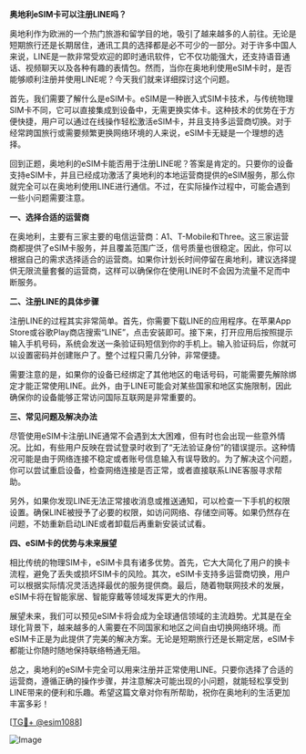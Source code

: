 **奥地利eSIM卡可以注册LINE吗？**

奥地利作为欧洲的一个热门旅游和留学目的地，吸引了越来越多的人前往。无论是短期旅行还是长期居住，通讯工具的选择都是必不可少的一部分。对于许多中国人来说，LINE是一款非常受欢迎的即时通讯软件，它不仅功能强大，还支持语音通话、视频聊天以及各种有趣的表情包。然而，当你在奥地利使用eSIM卡时，是否能够顺利注册并使用LINE呢？今天我们就来详细探讨这个问题。

首先，我们需要了解什么是eSIM卡。eSIM是一种嵌入式SIM卡技术，与传统物理SIM卡不同，它可以直接集成到设备中，无需更换实体卡。这种技术的优势在于方便快捷，用户可以通过在线操作轻松激活eSIM卡，并且支持多运营商切换。对于经常跨国旅行或需要频繁更换网络环境的人来说，eSIM卡无疑是一个理想的选择。

回到正题，奥地利的eSIM卡能否用于注册LINE呢？答案是肯定的。只要你的设备支持eSIM卡，并且已经成功激活了奥地利的本地运营商提供的eSIM服务，那么你就完全可以在奥地利使用LINE进行通信。不过，在实际操作过程中，可能会遇到一些小问题需要注意。

**一、选择合适的运营商**

在奥地利，主要有三家主要的电信运营商：A1、T-Mobile和Three。这三家运营商都提供了eSIM卡服务，并且覆盖范围广泛，信号质量也很稳定。因此，你可以根据自己的需求选择适合的运营商。如果你计划长时间停留在奥地利，建议选择提供无限流量套餐的运营商，这样可以确保你在使用LINE时不会因为流量不足而中断服务。

**二、注册LINE的具体步骤**

注册LINE的过程其实非常简单。首先，你需要下载LINE的应用程序。在苹果App Store或谷歌Play商店搜索“LINE”，点击安装即可。接下来，打开应用后按照提示输入手机号码，系统会发送一条验证码短信到你的手机上。输入验证码后，你就可以设置密码并创建账户了。整个过程只需几分钟，非常便捷。

需要注意的是，如果你的设备已经绑定了其他地区的电话号码，可能需要先解除绑定才能正常使用LINE。此外，由于LINE可能会对某些国家和地区实施限制，因此确保你的设备能够正常访问国际互联网是非常重要的。

**三、常见问题及解决办法**

尽管使用eSIM卡注册LINE通常不会遇到太大困难，但有时也会出现一些意外情况。比如，有些用户反映在尝试登录时收到了“无法验证身份”的错误提示。这种情况可能是由于网络连接不稳定或者账号信息输入有误导致的。为了解决这个问题，你可以尝试重启设备，检查网络连接是否正常，或者直接联系LINE客服寻求帮助。

另外，如果你发现LINE无法正常接收消息或推送通知，可以检查一下手机的权限设置。确保LINE被授予了必要的权限，如访问网络、存储空间等。如果仍然存在问题，不妨重新启动LINE或者卸载后再重新安装试试看。

**四、eSIM卡的优势与未来展望**

相比传统的物理SIM卡，eSIM卡具有诸多优势。首先，它大大简化了用户的换卡流程，避免了丢失或损坏SIM卡的风险。其次，eSIM卡支持多运营商切换，用户可以根据实际情况灵活选择最优的服务提供商。最后，随着物联网技术的发展，eSIM卡将在智能家居、智能穿戴等领域发挥更大的作用。

展望未来，我们可以预见eSIM卡将会成为全球通信领域的主流趋势。尤其是在全球化背景下，越来越多的人需要在不同国家和地区之间自由切换网络环境。而eSIM卡正是为此提供了完美的解决方案。无论是短期旅行还是长期定居，eSIM卡都能让你随时随地保持联络畅通无阻。

总之，奥地利的eSIM卡完全可以用来注册并正常使用LINE。只要你选择了合适的运营商，遵循正确的操作步骤，并注意解决可能出现的小问题，就能轻松享受到LINE带来的便利和乐趣。希望这篇文章对你有所帮助，祝你在奥地利的生活更加丰富多彩！

[[TG💪+ @esim1088](https://t.me/s/esim1088)]

![Image](https://i.postimg.cc/4NQfJmqS/Snipaste-2025-05-13-00-14-12.png)